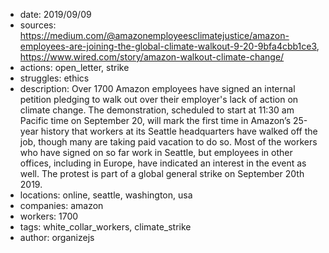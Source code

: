 - date: 2019/09/09
- sources: https://medium.com/@amazonemployeesclimatejustice/amazon-employees-are-joining-the-global-climate-walkout-9-20-9bfa4cbb1ce3, https://www.wired.com/story/amazon-walkout-climate-change/
- actions: open_letter, strike
- struggles: ethics
- description: Over 1700 Amazon employees have signed an internal petition pledging to walk out over their employer's lack of action on climate change. The demonstration, scheduled to start at 11:30 am Pacific time on September 20, will mark the first time in Amazon’s 25-year history that workers at its Seattle headquarters have walked off the job, though many are taking paid vacation to do so. Most of the workers who have signed on so far work in Seattle, but employees in other offices, including in Europe, have indicated an interest in the event as well. The protest is part of a global general strike on September 20th 2019.
- locations: online, seattle, washington, usa
- companies: amazon
- workers: 1700
- tags: white_collar_workers, climate_strike
- author: organizejs
